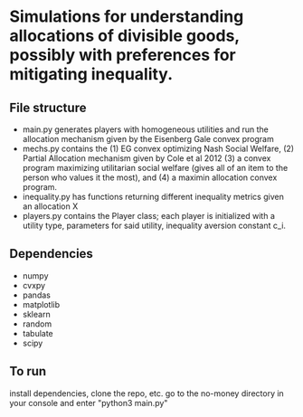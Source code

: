 # Simulations for understanding allocations of divisible goods, possibly with preferences for mitigating inequality.
## File structure
* main.py generates players with homogeneous utilities and run the allocation mechanism given by the Eisenberg Gale convex program
* mechs.py contains the (1) EG convex optimizing Nash Social Welfare, (2) Partial Allocation mechanism given by Cole et al 2012 (3) a convex program maximizing utilitarian social welfare (gives all of an item to the person who values it the most), and (4) a maximin allocation convex program.
* inequality.py has functions returning different inequality metrics given an allocation X
* players.py contains the Player class; each player is initialized with a utility type, parameters for said utility, inequality aversion constant c_i. 


## Dependencies
* numpy
* cvxpy
* pandas
* matplotlib
* sklearn
* random
* tabulate
* scipy

## To run
install dependencies, clone the repo, etc. 
go to the no-money directory in your console and enter "python3 main.py"
